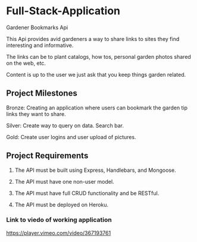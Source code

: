 # Full-Stack-Application

Gardener Bookmarks Api

This Api provides avid gardeners a way to share links to sites they find interesting and informative.

The links can be to plant catalogs, how tos, personal garden photos shared on the web, etc.

Content is up to the user we just ask that you keep things garden related.

Project Milestones
------------------
Bronze: Creating an application where users can bookmark the garden tip links they want to share. 

Silver: Create way to query on data. Search bar.

Gold: Create user logins and user upload of pictures. 

## Project Requirements

1. The API must be built using Express, Handlebars, and Mongoose.

2. The API must have one non-user model.

3. The API must have full CRUD functionality and be RESTful.

4. The API must be deployed on Heroku.

### Link to viedo of working application
https://player.vimeo.com/video/367193761
